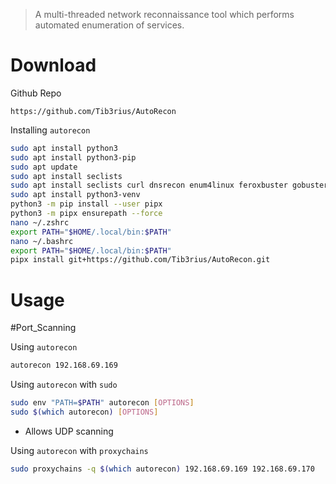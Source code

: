 > A multi-threaded network reconnaissance tool which performs automated enumeration of services.


# Download

Github Repo
```
https://github.com/Tib3rius/AutoRecon
```

Installing `autorecon`
```bash
sudo apt install python3
sudo apt install python3-pip
sudo apt update
sudo apt install seclists
sudo apt install seclists curl dnsrecon enum4linux feroxbuster gobuster impacket-scripts nbtscan nikto nmap onesixtyone oscanner redis-tools smbclient smbmap snmp sslscan sipvicious tnscmd10g whatweb wkhtmltopdf
sudo apt install python3-venv
python3 -m pip install --user pipx
python3 -m pipx ensurepath --force
nano ~/.zshrc
export PATH="$HOME/.local/bin:$PATH"
nano ~/.bashrc
export PATH="$HOME/.local/bin:$PATH"
pipx install git+https://github.com/Tib3rius/AutoRecon.git
```

# Usage

#Port_Scanning 

Using `autorecon`
```bash
autorecon 192.168.69.169
```

Using `autorecon` with `sudo`
```bash
sudo env "PATH=$PATH" autorecon [OPTIONS]
sudo $(which autorecon) [OPTIONS]
```
- Allows UDP scanning

Using `autorecon` with `proxychains`
```bash
sudo proxychains -q $(which autorecon) 192.168.69.169 192.168.69.170
```